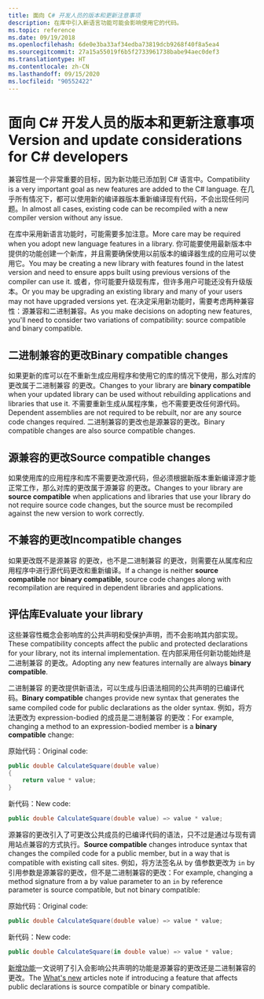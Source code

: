 ```yaml
---
title: 面向 C# 开发人员的版本和更新注意事项
description: 在库中引入新语言功能可能会影响使用它的代码。
ms.topic: reference
ms.date: 09/19/2018
ms.openlocfilehash: 6de0e3ba33af34edba73819dcb9268f40f8a5ea4
ms.sourcegitcommit: 27a15a55019f6b5f2733961738babe94aec0def3
ms.translationtype: HT
ms.contentlocale: zh-CN
ms.lasthandoff: 09/15/2020
ms.locfileid: "90552422"
---
```

# <a name="version-and-update-considerations-for-c-developers"></a><span data-ttu-id="60649-103">面向 C# 开发人员的版本和更新注意事项</span><span class="sxs-lookup"><span data-stu-id="60649-103">Version and update considerations for C# developers</span></span>

<span data-ttu-id="60649-104">兼容性是一个非常重要的目标，因为新功能已添加到 C# 语言中。</span><span class="sxs-lookup"><span data-stu-id="60649-104">Compatibility is a very important goal as new features are added to the C# language.</span></span> <span data-ttu-id="60649-105">在几乎所有情况下，都可以使用新的编译器版本重新编译现有代码，不会出现任何问题。</span><span class="sxs-lookup"><span data-stu-id="60649-105">In almost all cases, existing code can be recompiled with a new compiler version without any issue.</span></span>

<span data-ttu-id="60649-106">在库中采用新语言功能时，可能需要多加注意。</span><span class="sxs-lookup"><span data-stu-id="60649-106">More care may be required when you adopt new language features in a library.</span></span> <span data-ttu-id="60649-107">你可能要使用最新版本中提供的功能创建一个新库，并且需要确保使用以前版本的编译器生成的应用可以使用它。</span><span class="sxs-lookup"><span data-stu-id="60649-107">You may be creating a new library with features found in the latest version and need to ensure apps built using previous versions of the compiler can use it.</span></span> <span data-ttu-id="60649-108">或者，你可能要升级现有库，但许多用户可能还没有升级版本。</span><span class="sxs-lookup"><span data-stu-id="60649-108">Or you may be upgrading an existing library and many of your users may not have upgraded versions yet.</span></span> <span data-ttu-id="60649-109">在决定采用新功能时，需要考虑两种兼容性：源兼容和二进制兼容。</span><span class="sxs-lookup"><span data-stu-id="60649-109">As you make decisions on adopting new features, you'll need to consider two variations of compatibility: source compatible and binary compatible.</span></span>

## <a name="binary-compatible-changes"></a><span data-ttu-id="60649-110">二进制兼容的更改</span><span class="sxs-lookup"><span data-stu-id="60649-110">Binary compatible changes</span></span>

<span data-ttu-id="60649-111">如果更新的库可以在不重新生成应用程序和使用它的库的情况下使用，那么对库的更改属于二进制兼容  的更改。</span><span class="sxs-lookup"><span data-stu-id="60649-111">Changes to your library are **binary compatible** when your updated library can be used without rebuilding applications and libraries that use it.</span></span> <span data-ttu-id="60649-112">不需要重新生成从属程序集，也不需要更改任何源代码。</span><span class="sxs-lookup"><span data-stu-id="60649-112">Dependent assemblies are not required to be rebuilt, nor are any source code changes required.</span></span> <span data-ttu-id="60649-113">二进制兼容的更改也是源兼容的更改。</span><span class="sxs-lookup"><span data-stu-id="60649-113">Binary compatible changes are also source compatible changes.</span></span>

## <a name="source-compatible-changes"></a><span data-ttu-id="60649-114">源兼容的更改</span><span class="sxs-lookup"><span data-stu-id="60649-114">Source compatible changes</span></span>

<span data-ttu-id="60649-115">如果使用库的应用程序和库不需要更改源代码，但必须根据新版本重新编译源才能正常工作，那么对库的更改属于源兼容  的更改。</span><span class="sxs-lookup"><span data-stu-id="60649-115">Changes to your library are **source compatible** when applications and libraries that use your library do not require source code changes, but the source must be recompiled against the new version to work correctly.</span></span>

## <a name="incompatible-changes"></a><span data-ttu-id="60649-116">不兼容的更改</span><span class="sxs-lookup"><span data-stu-id="60649-116">Incompatible changes</span></span>

<span data-ttu-id="60649-117">如果更改既不是源兼容  的更改，也不是二进制兼容  的更改，则需要在从属库和应用程序中进行源代码更改和重新编译。</span><span class="sxs-lookup"><span data-stu-id="60649-117">If a change is neither **source compatible** nor **binary compatible**, source code changes along with recompilation are required in dependent libraries and applications.</span></span>

## <a name="evaluate-your-library"></a><span data-ttu-id="60649-118">评估库</span><span class="sxs-lookup"><span data-stu-id="60649-118">Evaluate your library</span></span>

<span data-ttu-id="60649-119">这些兼容性概念会影响库的公共声明和受保护声明，而不会影响其内部实现。</span><span class="sxs-lookup"><span data-stu-id="60649-119">These compatibility concepts affect the public and protected declarations for your library, not its internal implementation.</span></span> <span data-ttu-id="60649-120">在内部采用任何新功能始终是二进制兼容  的更改。</span><span class="sxs-lookup"><span data-stu-id="60649-120">Adopting any new features internally are always **binary compatible**.</span></span>  

<span data-ttu-id="60649-121">二进制兼容  的更改提供新语法，可以生成与旧语法相同的公共声明的已编译代码。</span><span class="sxs-lookup"><span data-stu-id="60649-121">**Binary compatible** changes provide new syntax that generates the same compiled code for public declarations as the older syntax.</span></span> <span data-ttu-id="60649-122">例如，将方法更改为 expression-bodied 的成员是二进制兼容  的更改：</span><span class="sxs-lookup"><span data-stu-id="60649-122">For example, changing a method to an expression-bodied member is a **binary compatible** change:</span></span>

<span data-ttu-id="60649-123">原始代码：</span><span class="sxs-lookup"><span data-stu-id="60649-123">Original code:</span></span>

```csharp
public double CalculateSquare(double value)
{
    return value * value;
}
```

<span data-ttu-id="60649-124">新代码：</span><span class="sxs-lookup"><span data-stu-id="60649-124">New code:</span></span>

```csharp
public double CalculateSquare(double value) => value * value;
```

<span data-ttu-id="60649-125"> 源兼容的更改引入了可更改公共成员的已编译代码的语法，只不过是通过与现有调用站点兼容的方式执行。</span><span class="sxs-lookup"><span data-stu-id="60649-125">**Source compatible** changes introduce syntax that changes the compiled code for a public member, but in a way that is compatible with existing call sites.</span></span> <span data-ttu-id="60649-126">例如，将方法签名从 by 值参数更改为 `in` by 引用参数是源兼容的更改，但不是二进制兼容的更改：</span><span class="sxs-lookup"><span data-stu-id="60649-126">For example, changing a method signature from a by value parameter to an `in` by reference parameter is source compatible, but not binary compatible:</span></span>

<span data-ttu-id="60649-127">原始代码：</span><span class="sxs-lookup"><span data-stu-id="60649-127">Original code:</span></span>

```csharp
public double CalculateSquare(double value) => value * value;
```

<span data-ttu-id="60649-128">新代码：</span><span class="sxs-lookup"><span data-stu-id="60649-128">New code:</span></span>

```csharp
public double CalculateSquare(in double value) => value * value;
```

<span data-ttu-id="60649-129">[新增功能](./csharp-9.md)一文说明了引入会影响公共声明的功能是源兼容的更改还是二进制兼容的更改。</span><span class="sxs-lookup"><span data-stu-id="60649-129">The [What's new](./csharp-9.md) articles note if introducing a feature that affects public declarations is source compatible or binary compatible.</span></span>
